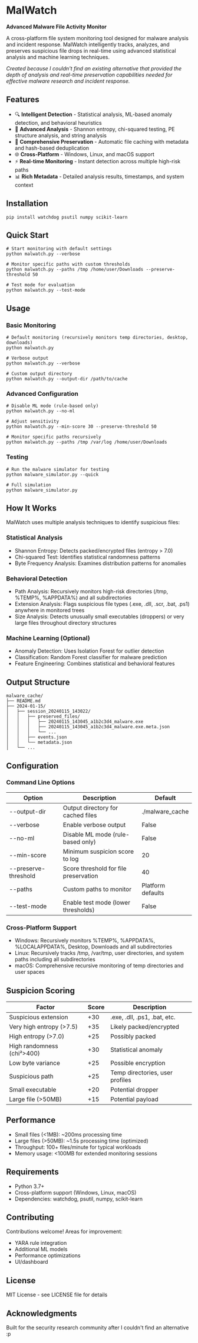 # MalWatch

**Advanced Malware File Activity Monitor**

A cross-platform file system monitoring tool designed for malware analysis and incident response. MalWatch intelligently tracks, analyzes, and preserves suspicious file drops in real-time using advanced statistical analysis and machine learning techniques.

*Created because I couldn't find an existing alternative that provided the depth of analysis and real-time preservation capabilities needed for effective malware research and incident response.*

## Features

- 🔍 **Intelligent Detection** - Statistical analysis, ML-based anomaly detection, and behavioral heuristics
- 🧬 **Advanced Analysis** - Shannon entropy, chi-squared testing, PE structure analysis, and string analysis  
- 💾 **Comprehensive Preservation** - Automatic file caching with metadata and hash-based deduplication
- 🌐 **Cross-Platform** - Windows, Linux, and macOS support
- ⚡ **Real-time Monitoring** - Instant detection across multiple high-risk paths
- 📊 **Rich Metadata** - Detailed analysis results, timestamps, and system context

## Installation

    pip install watchdog psutil numpy scikit-learn

## Quick Start

    # Start monitoring with default settings
    python malwatch.py --verbose

    # Monitor specific paths with custom thresholds
    python malwatch.py --paths /tmp /home/user/Downloads --preserve-threshold 50

    # Test mode for evaluation
    python malwatch.py --test-mode

## Usage

### Basic Monitoring

    # Default monitoring (recursively monitors temp directories, desktop, downloads)
    python malwatch.py

    # Verbose output
    python malwatch.py --verbose

    # Custom output directory
    python malwatch.py --output-dir /path/to/cache

### Advanced Configuration

    # Disable ML mode (rule-based only)
    python malwatch.py --no-ml

    # Adjust sensitivity
    python malwatch.py --min-score 30 --preserve-threshold 50

    # Monitor specific paths recursively
    python malwatch.py --paths /tmp /var/log /home/user/Downloads

### Testing

    # Run the malware simulator for testing
    python malware_simulator.py --quick

    # Full simulation
    python malware_simulator.py

## How It Works

MalWatch uses multiple analysis techniques to identify suspicious files:

### Statistical Analysis

- Shannon Entropy: Detects packed/encrypted files (entropy > 7.0)
- Chi-squared Test: Identifies statistical randomness patterns
- Byte Frequency Analysis: Examines distribution patterns for anomalies

### Behavioral Detection

- Path Analysis: Recursively monitors high-risk directories (/tmp, %TEMP%, %APPDATA%) and all subdirectories
- Extension Analysis: Flags suspicious file types (.exe, .dll, .scr, .bat, .ps1) anywhere in monitored trees
- Size Analysis: Detects unusually small executables (droppers) or very large files throughout directory structures

### Machine Learning (Optional)

- Anomaly Detection: Uses Isolation Forest for outlier detection
- Classification: Random Forest classifier for malware prediction
- Feature Engineering: Combines statistical and behavioral features

## Output Structure

    malware_cache/
    ├── README.md
    ├── 2024-01-15/
    │   ├── session_20240115_143022/
    │   │   ├── preserved_files/
    │   │   │   ├── 20240115_143045_a1b2c3d4_malware.exe
    │   │   │   ├── 20240115_143045_a1b2c3d4_malware.exe.meta.json
    │   │   │   └── ...
    │   │   ├── events.json
    │   │   └── metadata.json
    │   └── ...

## Configuration

### Command Line Options

| Option                 | Description                                | Default           |
|------------------------|--------------------------------------------|-------------------|
| --output-dir           | Output directory for cached files          | ./malware_cache   |
| --verbose              | Enable verbose output                      | False             |
| --no-ml                | Disable ML mode (rule-based only)          | False             |
| --min-score            | Minimum suspicion score to log             | 20                |
| --preserve-threshold   | Score threshold for file preservation      | 40                |
| --paths                | Custom paths to monitor                    | Platform defaults |
| --test-mode            | Enable test mode (lower thresholds)        | False             |

### Cross-Platform Support

- Windows: Recursively monitors %TEMP%, %APPDATA%, %LOCALAPPDATA%, Desktop, Downloads and all subdirectories
- Linux: Recursively tracks /tmp, /var/tmp, user directories, and system paths including all subdirectories
- macOS: Comprehensive recursive monitoring of temp directories and user spaces

## Suspicion Scoring

| Factor                   | Score | Description                         |
|--------------------------|-------|-------------------------------------|
| Suspicious extension     | +30   | .exe, .dll, .ps1, .bat, etc.        |
| Very high entropy (>7.5) | +35   | Likely packed/encrypted             |
| High entropy (>7.0)      | +25   | Possibly packed                     |
| High randomness (chi²>400) | +30 | Statistical anomaly                 |
| Low byte variance        | +25   | Possible encryption                 |
| Suspicious path          | +25   | Temp directories, user profiles     |
| Small executable         | +20   | Potential dropper                   |
| Large file (>50MB)       | +15   | Potential payload                   |

## Performance

- Small files (<1MB): ~200ms processing time
- Large files (>50MB): ~1.5s processing time (optimized)
- Throughput: 100+ files/minute for typical workloads
- Memory usage: <100MB for extended monitoring sessions

## Requirements

- Python 3.7+
- Cross-platform support (Windows, Linux, macOS)
- Dependencies: watchdog, psutil, numpy, scikit-learn

## Contributing

Contributions welcome! Areas for improvement:

- YARA rule integration
- Additional ML models
- Performance optimizations
- UI/dashboard

## License

MIT License - see LICENSE file for details

## Acknowledgments

Built for the security research community after I couldn't find an alternative :p 
